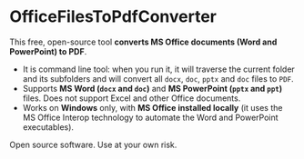 # OfficeFilesToPdfConverter

This free, open-source tool **converts MS Office documents (Word and PowerPoint) to PDF**.
 - It is command line tool: when you run it, it will traverse the current folder and its subfolders and will convert all `docx`, `doc`, `pptx` and `doc` files to `PDF`.
 - Supports **MS Word (`docx` and `doc`)** and **MS PowerPoint (`pptx` and `ppt`)** files. Does not support Excel and other Office documents.
 - Works on **Windows** only, with **MS Office installed locally** (it uses the MS Office Interop technology to automate the Word and PowerPoint executables).

Open source software. Use at your own risk.
